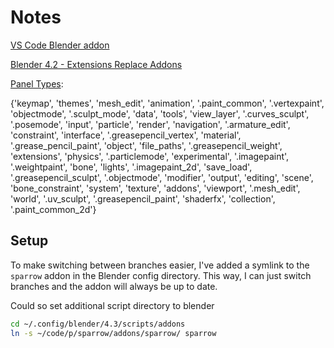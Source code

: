 # Notes
[VS Code Blender addon](https://github.com/JacquesLucke/blender_vscode)

[Blender 4.2 - Extensions Replace Addons](https://docs.blender.org/manual/en/latest/advanced/extensions/getting_started.html#extensions-getting-started)

[Panel Types](https://b3d.interplanety.org/en/all-possible-values-for-the-bl_context-parameter-in-ui-panel-classes/): 

{'keymap', 'themes', 'mesh_edit', 'animation', '.paint_common', '.vertexpaint', 'objectmode', '.sculpt_mode', 'data', 'tools', 'view_layer', '.curves_sculpt', '.posemode', 'input', 'particle', 'render', 'navigation', '.armature_edit', 'constraint', 'interface', '.greasepencil_vertex', 'material', '.grease_pencil_paint', 'object', 'file_paths', '.greasepencil_weight', 'extensions', 'physics', '.particlemode', 'experimental', '.imagepaint', '.weightpaint', 'bone', 'lights', '.imagepaint_2d', 'save_load', '.greasepencil_sculpt', '.objectmode', 'modifier', 'output', 'editing', 'scene', 'bone_constraint', 'system', 'texture', 'addons', 'viewport', '.mesh_edit', 'world', '.uv_sculpt', '.greasepencil_paint', 'shaderfx', 'collection', '.paint_common_2d'}

## Setup

To make switching between branches easier, I've added a symlink to the `sparrow` addon in the Blender config directory. This way, I can just switch branches and the addon will always be up to date.

Could so set additional script directory to blender

```bash
cd ~/.config/blender/4.3/scripts/addons 
ln -s ~/code/p/sparrow/addons/sparrow/ sparrow
```
